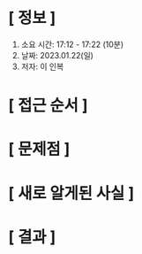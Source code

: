 # **[ 정보 ]**
1. 소요 시간: 17:12 - 17:22 (10분)
2. 날짜: 2023.01.22(일)
3. 저자: 이 인복

# **[ 접근 순서 ]**

# **[ 문제점 ]**

# **[ 새로 알게된 사실 ]**

# **[ 결과 ]**       

